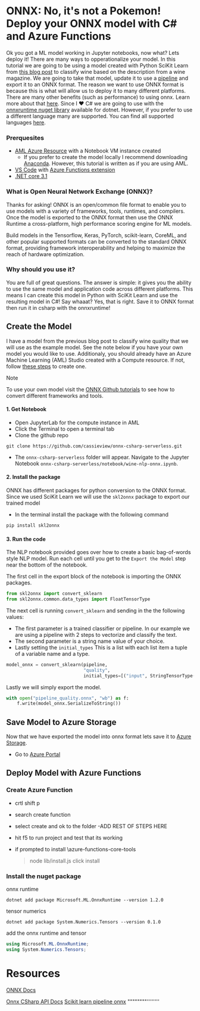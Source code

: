 # ONNX: No, it's not a Pokemon! Deploy your ONNX model with C# and Azure Functions

Ok you got a ML model working in Jupyter notebooks, now what? Lets deploy it! There are many ways to opperationalize your model. In this tutorial we are going to be using a model created with Python SciKit Learn from [this blog post]() to classify wine based on the description from a wine magazine. We are going to take that model, update it to use a [pipeline]() and export it to an ONNX format. The reason we want to use ONNX format is because this is what will allow us to deploy it to many different platforms. There are many other benefits (such as performance) to using onnx. Learn more about that [here](). Since I ♥ C# we are going to use with the [onnxruntime nuget library]() available for dotnet. However, if you prefer to use a different language many are supported. You can find all supported languages [here]().

### Prerquesites

- [AML Azure Resource]() with a Notebook VM instance created
  - If you prefer to create the model locally I recommend downloading [Anaconda](). However, this tutorial is written as if you are using AML.
- [VS Code]() with [Azure Functions extension]()
- [.NET core 3.1](https://dotnet.microsoft.com/download)

### What is Open Neural Network Exchange (ONNX)?

Thanks for asking! ONNX is an open/common file format to enable you to use models with a variety of frameworks, tools, runtimes, and compilers. Once the model is exported to the ONNX format then use the ONNX Runtime a cross-platform, high performance scoring engine for ML models.

Build models in the Tensorflow, Keras, PyTorch, scikit-learn, CoreML, and other popular supported formats can be converted to the standard ONNX format, providing framework interoperability and helping to maximize the reach of hardware optimization.

### Why should you use it?

You are full of great questions. The answer is simple: it gives you the ability to use the same model and application code across different platforms. This means I can create this model in Python with SciKit Learn and use the resulting model in C#! Say whaaat? Yes, that is right. Save it to ONNX format then run it in csharp with the onnxruntime!

## Create the Model

I have a model from the previous blog post to classify wine quality that we will use as the example model. See the note below if you have your own model you would like to use. Additionaly, you should already have an Azure Machine Learning (AML) Studio created with a Compute resource. If not, follow [these steps]() to create one.

> [!NOTE]
> To use your own model visit the [ONNX Github tutorials](https://github.com/onnx/tutorials#converting-to-onnx-format) to see how to convert different frameworks and tools.

#### 1. Get Notebook

- Open JupyterLab for the compute instance in AML
- Click the Terminal to open a terminal tab
- Clone the github repo

```shell
git clone https://github.com/cassieview/onnx-csharp-serverless.git
```

- The `onnx-csharp-serverless` folder will appear. Navigate to the Jupyter Notebook `onnx-csharp-serverless/notebook/wine-nlp-onnx.ipynb`.

#### 2. Install the package

ONNX has different packages for python conversion to the ONNX format. Since we used SciKit Learn we will use the `skl2onnx` package to export our trained model

- In the terminal install the package with the following command

```python
pip install skl2onnx
```

#### 3. Run the code

The NLP notebook provided goes over how to create a basic bag-of-words style NLP model. Run each cell until you get to the `Export the Model` step near the bottom of the notebook.

The first cell in the export block of the notebook is importing the ONNX packages.

```python
from skl2onnx import convert_sklearn
from skl2onnx.common.data_types import FloatTensorType
```

The next cell is running `convert_sklearn` and sending in the the following values:

- The first parameter is a trained classifier or pipeline. In our example we are using a pipeline with 2 steps to vectorize and classify the text.
- The second parameter is a string name value of your choice.
- Lastly setting the `initial_types` This is a list with each list item a tuple of a variable name and a type.

```python
model_onnx = convert_sklearn(pipeline,
                             "quality",
                             initial_types=[("input", StringTensorType([None, 1]))])
```

Lastly we will simply export the model.

```python
with open("pipeline_quality.onnx", "wb") as f:
    f.write(model_onnx.SerializeToString())
```

## Save Model to Azure Storage

Now that we have exported the model into onnx format lets save it to [Azure Storage]().

- Go to [Azure Portal](https://portal.azure.com)

## Deploy Model with Azure Functions

### Create Azure Function

- crtl shift p
- search create function
- select create and ok to the folder
  -ADD REST OF STEPS HERE

- hit f5 to run project and test that its working
- if prompted to install \azure-functions-core-tools
  > node lib/install.js click install

### Install the nuget package

onnx runtime

```dotnetcli
dotnet add package Microsoft.ML.OnnxRuntime --version 1.2.0
```

tensor numerics

```dotnetcli
dotnet add package System.Numerics.Tensors --version 0.1.0
```

add the onnx runtime and tensor

```csharp
using Microsoft.ML.OnnxRuntime;
using System.Numerics.Tensors;
```

# Resources

[ONNX Docs](https://docs.microsoft.com/en-us/azure/machine-learning/concept-onnx)

[Onnx CSharp API Docs](https://github.com/microsoft/onnxruntime/blob/master/docs/CSharp_API.md)
[Scikit learn pipeline onnx](http://onnx.ai/sklearn-onnx/auto_examples/plot_tfidfvectorizer.html#l-example-tfidfvectorizer)
[](https://github.com/Microsoft/onnxruntime)
""""""""''''''''
